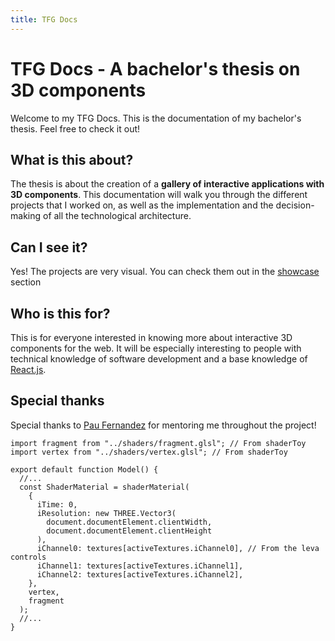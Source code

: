 ```yaml
---
title: TFG Docs
---
```


# TFG Docs - A bachelor's thesis on 3D components

Welcome to my TFG Docs. This is the documentation of my bachelor's thesis. Feel free to check it out!

## What is this about?

The thesis is about the creation of a **gallery of interactive applications with 3D components**. This documentation will walk you through the different projects that I worked on, as well as the implementation and the decision-making of all the technological architecture.

## Can I see it?

Yes! The projects are very visual. You can check them out in the [showcase](/showcase) section

## Who is this for?

This is for everyone interested in knowing more about interactive 3D components for the web. It will be especially interesting to people with technical knowledge of software development and a base knowledge of [React.js](https://react.dev/).

## Special thanks

Special thanks to [Pau Fernandez](https://github.com/pauek) for mentoring me throughout the project!

```tsx
import fragment from "../shaders/fragment.glsl"; // From shaderToy
import vertex from "../shaders/vertex.glsl"; // From shaderToy

export default function Model() {
  //...
  const ShaderMaterial = shaderMaterial(
    {
      iTime: 0,
      iResolution: new THREE.Vector3(
        document.documentElement.clientWidth,
        document.documentElement.clientHeight
      ),
      iChannel0: textures[activeTextures.iChannel0], // From the leva controls
      iChannel1: textures[activeTextures.iChannel1],
      iChannel2: textures[activeTextures.iChannel2],
    },
    vertex,
    fragment
  );
  //...
}
```